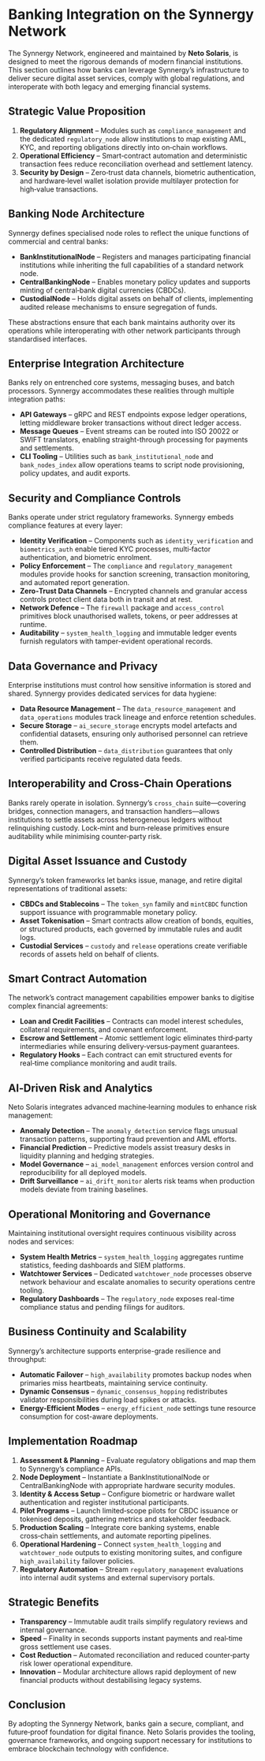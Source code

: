 # Banking Integration on the Synnergy Network

The Synnergy Network, engineered and maintained by **Neto Solaris**, is designed to meet the rigorous demands of modern financial institutions. This section outlines how banks can leverage Synnergy’s infrastructure to deliver secure digital asset services, comply with global regulations, and interoperate with both legacy and emerging financial systems.

## Strategic Value Proposition

1. **Regulatory Alignment** – Modules such as `compliance_management` and the dedicated `regulatory_node` allow institutions to map existing AML, KYC, and reporting obligations directly into on‑chain workflows.
2. **Operational Efficiency** – Smart‑contract automation and deterministic transaction fees reduce reconciliation overhead and settlement latency.
3. **Security by Design** – Zero‑trust data channels, biometric authentication, and hardware‑level wallet isolation provide multilayer protection for high‑value transactions.

## Banking Node Architecture

Synnergy defines specialised node roles to reflect the unique functions of commercial and central banks:

- **BankInstitutionalNode** – Registers and manages participating financial institutions while inheriting the full capabilities of a standard network node.
- **CentralBankingNode** – Enables monetary policy updates and supports minting of central‑bank digital currencies (CBDCs).
- **CustodialNode** – Holds digital assets on behalf of clients, implementing audited release mechanisms to ensure segregation of funds.

These abstractions ensure that each bank maintains authority over its operations while interoperating with other network participants through standardised interfaces.

## Enterprise Integration Architecture

Banks rely on entrenched core systems, messaging buses, and batch processors. Synnergy accommodates these realities through multiple integration paths:

- **API Gateways** – gRPC and REST endpoints expose ledger operations, letting middleware broker transactions without direct ledger access.
- **Message Queues** – Event streams can be routed into ISO 20022 or SWIFT translators, enabling straight-through processing for payments and settlements.
- **CLI Tooling** – Utilities such as `bank_institutional_node` and `bank_nodes_index` allow operations teams to script node provisioning, policy updates, and audit exports.

## Security and Compliance Controls

Banks operate under strict regulatory frameworks. Synnergy embeds compliance features at every layer:

- **Identity Verification** – Components such as `identity_verification` and `biometrics_auth` enable tiered KYC processes, multi‑factor authentication, and biometric enrolment.
- **Policy Enforcement** – The `compliance` and `regulatory_management` modules provide hooks for sanction screening, transaction monitoring, and automated report generation.
- **Zero‑Trust Data Channels** – Encrypted channels and granular access controls protect client data both in transit and at rest.
- **Network Defence** – The `firewall` package and `access_control` primitives block unauthorised wallets, tokens, or peer addresses at runtime.
- **Auditability** – `system_health_logging` and immutable ledger events furnish regulators with tamper-evident operational records.

## Data Governance and Privacy

Enterprise institutions must control how sensitive information is stored and shared. Synnergy provides dedicated services for data hygiene:

- **Data Resource Management** – The `data_resource_management` and `data_operations` modules track lineage and enforce retention schedules.
- **Secure Storage** – `ai_secure_storage` encrypts model artefacts and confidential datasets, ensuring only authorised personnel can retrieve them.
- **Controlled Distribution** – `data_distribution` guarantees that only verified participants receive regulated data feeds.

## Interoperability and Cross‑Chain Operations

Banks rarely operate in isolation. Synnergy’s `cross_chain` suite—covering bridges, connection managers, and transaction handlers—allows institutions to settle assets across heterogeneous ledgers without relinquishing custody. Lock‑mint and burn‑release primitives ensure auditability while minimising counter‑party risk.

## Digital Asset Issuance and Custody

Synnergy’s token frameworks let banks issue, manage, and retire digital representations of traditional assets:

- **CBDCs and Stablecoins** – The `token_syn` family and `mintCBDC` function support issuance with programmable monetary policy.
- **Asset Tokenisation** – Smart contracts allow creation of bonds, equities, or structured products, each governed by immutable rules and audit logs.
- **Custodial Services** – `custody` and `release` operations create verifiable records of assets held on behalf of clients.

## Smart Contract Automation

The network’s contract management capabilities empower banks to digitise complex financial agreements:

- **Loan and Credit Facilities** – Contracts can model interest schedules, collateral requirements, and covenant enforcement.
- **Escrow and Settlement** – Atomic settlement logic eliminates third‑party intermediaries while ensuring delivery‑versus‑payment guarantees.
- **Regulatory Hooks** – Each contract can emit structured events for real‑time compliance monitoring and audit trails.

## AI‑Driven Risk and Analytics

Neto Solaris integrates advanced machine‑learning modules to enhance risk management:

- **Anomaly Detection** – The `anomaly_detection` service flags unusual transaction patterns, supporting fraud prevention and AML efforts.
- **Financial Prediction** – Predictive models assist treasury desks in liquidity planning and hedging strategies.
- **Model Governance** – `ai_model_management` enforces version control and reproducibility for all deployed models.
- **Drift Surveillance** – `ai_drift_monitor` alerts risk teams when production models deviate from training baselines.

## Operational Monitoring and Governance

Maintaining institutional oversight requires continuous visibility across nodes and services:

- **System Health Metrics** – `system_health_logging` aggregates runtime statistics, feeding dashboards and SIEM platforms.
- **Watchtower Services** – Dedicated `watchtower_node` processes observe network behaviour and escalate anomalies to security operations centre tooling.
- **Regulatory Dashboards** – The `regulatory_node` exposes real-time compliance status and pending filings for auditors.

## Business Continuity and Scalability

Synnergy’s architecture supports enterprise-grade resilience and throughput:

- **Automatic Failover** – `high_availability` promotes backup nodes when primaries miss heartbeats, maintaining service continuity.
- **Dynamic Consensus** – `dynamic_consensus_hopping` redistributes validator responsibilities during load spikes or attacks.
- **Energy-Efficient Modes** – `energy_efficient_node` settings tune resource consumption for cost-aware deployments.

## Implementation Roadmap

1. **Assessment & Planning** – Evaluate regulatory obligations and map them to Synnergy’s compliance APIs.
2. **Node Deployment** – Instantiate a BankInstitutionalNode or CentralBankingNode with appropriate hardware security modules.
3. **Identity & Access Setup** – Configure biometric or hardware wallet authentication and register institutional participants.
4. **Pilot Programs** – Launch limited‑scope pilots for CBDC issuance or tokenised deposits, gathering metrics and stakeholder feedback.
5. **Production Scaling** – Integrate core banking systems, enable cross‑chain settlements, and automate reporting pipelines.
6. **Operational Hardening** – Connect `system_health_logging` and `watchtower_node` outputs to existing monitoring suites, and configure `high_availability` failover policies.
7. **Regulatory Automation** – Stream `regulatory_management` evaluations into internal audit systems and external supervisory portals.

## Strategic Benefits

- **Transparency** – Immutable audit trails simplify regulatory reviews and internal governance.
- **Speed** – Finality in seconds supports instant payments and real‑time gross settlement use cases.
- **Cost Reduction** – Automated reconciliation and reduced counter‑party risk lower operational expenditure.
- **Innovation** – Modular architecture allows rapid deployment of new financial products without destabilising legacy systems.

## Conclusion

By adopting the Synnergy Network, banks gain a secure, compliant, and future‑proof foundation for digital finance. Neto Solaris provides the tooling, governance frameworks, and ongoing support necessary for institutions to embrace blockchain technology with confidence.

